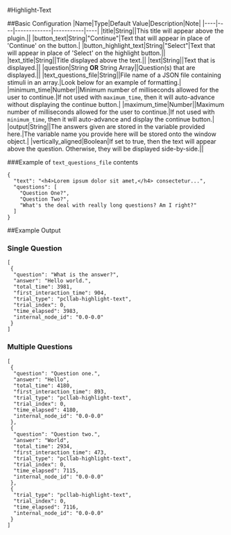#Highlight-Text

##Basic Configuration
|Name|Type|Default Value|Description|Note|
|----|----|-------------|-----------|----|
|title|String||This title will appear above the plugin.||
|button_text|String|"Continue"|Text that will appear in place of 'Continue' on the button.|
|button_highlight_text|String|"Select"|Text that will appear in place of 'Select' on the highlight button.||
|text_title|String||Title displayed above the text.||
|text|String||Text that is displayed.||
|question|String **OR** String Array||Question(s) that are displayed.||
|text_questions_file|String||File name of a JSON file containing stimuli in an array.|Look below for an example of formatting.|
|minimum_time|Number||Minimum number of milliseconds allowed for the user to continue.|If not used with `maximum_time`, then it will auto-advance without displaying the continue button.|
|maximum_time|Number||Maximum number of milliseconds allowed for the user to continue.|If not used with `minimum_time`, then it will auto-advance and display the continue button.|
|output|String||The answers given are stored in the variable provided here.|The variable name you provide here will be stored onto the window object.|
|vertically_aligned|Boolean|If set to true, then the text will appear above the question. Otherwise, they will be displayed side-by-side.||

###Example of `text_questions_file` contents
```
{
  "text": "<h4>Lorem ipsum dolor sit amet,</h4> consectetur...",
  "questions": [
    "Question One?",
    "Question Two?",
    "What's the deal with really long questions? Am I right?"
  ]
}

```

##Example Output
### Single Question
```
[
 {
  "question": "What is the answer?",
  "answer": "Hello world.",
  "total_time": 3981,
  "first_interaction_time": 904,
  "trial_type": "pcllab-highlight-text",
  "trial_index": 0,
  "time_elapsed": 3983,
  "internal_node_id": "0.0-0.0"
 }
]
```

### Multiple Questions
```
[
 {
  "question": "Question one.",
  "answer": "Hello",
  "total_time": 4180,
  "first_interaction_time": 893,
  "trial_type": "pcllab-highlight-text",
  "trial_index": 0,
  "time_elapsed": 4180,
  "internal_node_id": "0.0-0.0"
 },
 {
  "question": "Question two.",
  "answer": "World",
  "total_time": 2934,
  "first_interaction_time": 473,
  "trial_type": "pcllab-highlight-text",
  "trial_index": 0,
  "time_elapsed": 7115,
  "internal_node_id": "0.0-0.0"
 },
 {
  "trial_type": "pcllab-highlight-text",
  "trial_index": 0,
  "time_elapsed": 7116,
  "internal_node_id": "0.0-0.0"
 }
]
```

